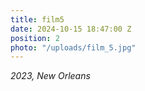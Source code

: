 ```yaml
---
title: film5
date: 2024-10-15 18:47:00 Z
position: 2
photo: "/uploads/film_5.jpg"
---
```


*2023, New Orleans*